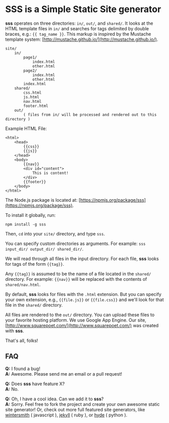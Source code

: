 # SSS is a Simple Static Site generator

**sss** operates on three directories: `in/`, `out/`, and `shared/`. It looks at the HTML template files in `in/` and searches for tags delimited by double braces, e.g.: `{{ tag_name }}`. This markup is inspired by the Mustache template system: [http://mustache.github.io/](http://mustache.github.io/).

    site/
        in/
            page1/
                index.html
                other.html
            page2/
                index.html
                other.html
            index.html
        shared/
            css.html
            js.html
            nav.html
            footer.html
        out/
            ( files from in/ will be processed and rendered out to this directory )

Example HTML File:

    <html>
        <head>
            {{css}}
            {{js}}
        </head>
        <body>
            {{nav}}
            <div id="content">
                This is content!
            </div>
            {{footer}}
        </body>
    </html>


The Node.js package is located at: [https://npmjs.org/package/sss](https://npmjs.org/package/sss).

To install it globally, run:

    npm install -g sss

Then, `cd` into your `site/` directory, and type `sss`.

You can specify custom directories as arguments. For example: `sss input_dir/ output_dir/ shared_dir/`.

We will read through all files in the input directory. For each file, **sss** looks for tags of the form `{{tag}}`.

Any `{{tag}}` is assumed to be the name of a file located in the `shared/` directory. For example: `{{nav}}` will be replaced with the contents of `shared/nav.html`.

By default, **sss** looks for files with the `.html` extension. But you can specify your own extension, e.g., `{{file.js}}` or `{{file.css}}` and we'll look for that file in the `shared/` directory.

All files are rendered to the `out/` directory. You can upload these files to your favorite hosting platform. We use Google App Engine. Our site, [http://www.squarepoet.com/](http://www.squarepoet.com/) was created with **sss**.

That's all, folks!

## FAQ

**Q:** I found a bug!  
**A:** Awesome. Please send me an email or a pull request!

**Q:** Does **sss** have feature X?  
**A:** No.

**Q:** Oh, I have a cool idea. Can we add it to **sss**?  
**A:** Sorry. Feel free to fork the project and create your own awesome static site generator! Or, check out more full featured site generators, like [wintersmith](http://jnordberg.github.io/wintersmith/) ( javascript ), [jekyll](https://github.com/mojombo/jekyll) ( ruby ), or [hyde](https://github.com/lakshmivyas/hyde) ( python ).


